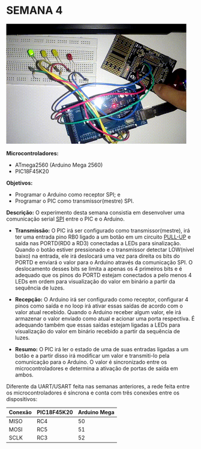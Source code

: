 # SEMANA 4

![Experimento da Semana 4](./../../image/Semana4/semana4.gif)

**Microcontroladores:**
- ATmega2560 (Arduino Mega 2560)
- PIC18F45K20

**Objetivos:**
- Programar o Arduino como receptor SPI; e
- Programar o PIC como transmissor(mestre) SPI.

**Descrição:**
O experimento desta semana consistia em desenvolver uma comunicação serial [SPI](https://pt.wikipedia.org/wiki/Serial_Peripheral_Interface) entre o PIC e o Arduino.

- **Transmissão:** 
O PIC irá ser configurado como transmissor(mestre), irá ter uma entrada pino RB0 ligado a um botão em um circuito [PULL-UP](https://www.filipeflop.com/blog/entendendo-o-pull-up-e-pull-down-no-arduino/) e saída nas PORTD(RD0 a RD3) conectadas a LEDs para sinalização. Quando o botão estiver pressionado e o transmissor detectar LOW(nível baixo) na entrada, ele irá deslocará uma vez para direita os bits do PORTD e enviará o valor para o Arduino através da comunicação SPI. O deslocamento desses bits se limita a apenas os 4 primeiros bits e é adequado que os pinos do PORTD estejam conectados a pelo menos 4 LEDs em ordem para visualização do valor em binário a partir da sequência de luzes.

- **Recepção:** 
O Arduino irá ser configurado como receptor, configurar 4 pinos como saída e no loop irá ativar essas saídas de acordo com o valor atual recebido. Quando o Arduino receber algum valor, ele irá armazenar o valor enviado como atual e acionar uma porta respectiva. É adequando também que essas saídas estejam ligadas a LEDs para visualização do valor em binário recebido a partir da sequência de luzes.

- **Resumo:** 
O PIC irá ler o estado de uma de suas entradas ligadas a um botão e a partir disso irá modificar um valor e transmiti-lo pela comunicação para o Arduino. O valor é sincronizado entre os microcontroladores e determina a ativação de portas de saída em ambos.

Diferente da UART/USART feita nas semanas anteriores, a rede feita entre os microcontroladores é síncrona e conta com três conexões entre os dispositivos:

Conexão | PIC18F45K20 | Arduino Mega
--------|-------------|--------
MISO | RC4 | 50
MOSI | RC5 | 51
SCLK | RC3 | 52